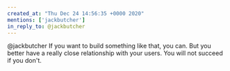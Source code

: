 ```yaml
---
created_at: "Thu Dec 24 14:56:35 +0000 2020"
mentions: ['jackbutcher']
in_reply_to: @jackbutcher
---
```


@jackbutcher If you want to build something like that, you can. But you better have a really close relationship with your users. You will not succeed if you don't.